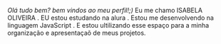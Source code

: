 *Olá tudo bem? bem vindos ao meu perfil!;)*
Eu me chamo ISABELA OLIVEIRA 
. EU estou estudando na alura
. Estou me desenvolvendo na linguagem JavaScript
. E estou ultilizando esse espaço para a  minha organização e apresentaçaõ de meus projetos.
